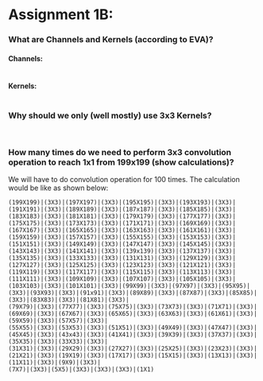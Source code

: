 # Assignment 1B:

### What are Channels and Kernels (according to EVA)?

#### Channels:
```

```

#### Kernels:
```

```

### Why should we only (well mostly) use 3x3 Kernels?
```


```
### How many times do we need to perform 3x3 convolution operation to reach 1x1 from 199x199 (show calculations)?
We will have to do convolution operation for 100 times.
The calculation would be like as shown below:
```
(199X199)|(3X3)|(197X197)|(3X3)|(195X195)|(3X3)|(193X193)|(3X3)|(191X191)|(3X3)|(189X189)|(3X3)|(187x187)|(3X3)|(185X185)|(3X3)|(183X183)|(3X3)|(181X181)|(3X3)|(179X179)|(3X3)|(177X177)|(3X3)|
(175X175)|(3X3)|(173X173)|(3X3)|(171X171)|(3X3)|(169X169)|(3X3)|(167X167)|(3X3)|(165X165)|(3X3)|(163X163)|(3X3)|(161X161)|(3X3)|(159X159)|(3X3)|(157X157)|(3X3)|(155X155)|(3X3)|(153X153)|(3X3)|
(151X151)|(3X3)|(149X149)|(3X3)|(147X147)|(3X3)|(145X145)|(3X3)|(143X143)|(3X3)|(141X141)|(3X3)|(139x139)|(3X3)|(137X137)|(3X3)|(135X135)|(3X3)|(133X133)|(3X3)|(131X131)|(3X3)|(129X129)|(3X3)|
(127X127)|(3X3)|(125X125)|(3X3)|(123X123)|(3X3)|(121X121)|(3X3)|(119X119)|(3X3)|(117X117)|(3X3)|(115X115)|(3X3)|(113X113)|(3X3)|(111X111)|(3X3)|(109X109)|(3X3)|(107X107)|(3X3)|(105X105)|(3X3)|
(103X103)|(3X3)|(101X101)|(3X3)|(99X99)|(3X3)|(97X97)|(3X3)|(95X95)|(3X3)|(93X93)|(3X3)|(91x91)|(3X3)|(89X89)|(3X3)|(87X87)|(3X3)|(85X85)|(3X3)|(83X83)|(3X3)|(81X81)|(3X3)|
(79X79)|(3X3)|(77X77)|(3X3)|(75X75)|(3X3)|(73X73)|(3X3)|(71X71)|(3X3)|(69X69)|(3X3)|(67X67)|(3X3)|(65X65)|(3X3)|(63X63)|(3X3)|(61X61)|(3X3)|(59X59)|(3X3)|(57X57)|(3X3)|
(55X55)|(3X3)|(53X53)|(3X3)|(51X51)|(3X3)|(49X49)|(3X3)|(47X47)|(3X3)|(45X45)|(3X3)|(43x43)|(3X3)|(41X41)|(3X3)|(39X39)|(3X3)|(37X37)|(3X3)|(35X35)|(3X3)|(33X33)|(3X3)|
(31X31)|(3X3)|(29X29)|(3X3)|(27X27)|(3X3)|(25X25)|(3X3)|(23X23)|(3X3)|(21X21)|(3X3)|(19X19)|(3X3)|(17X17)|(3X3)|(15X15)|(3X3)|(13X13)|(3X3)|(11X11)|(3X3)|(9X9)|(3X3)|
(7X7)|(3X3)|(5X5)|(3X3)|(3X3)|(3X3)|(1X1)

```
